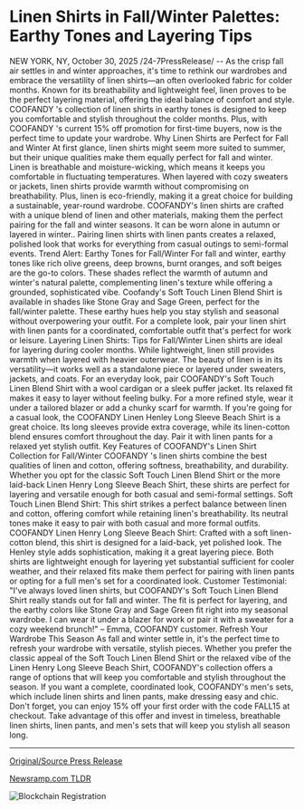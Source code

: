 # Linen Shirts in Fall/Winter Palettes: Earthy Tones and Layering Tips

NEW YORK, NY, October 30, 2025 /24-7PressRelease/ -- As the crisp fall air settles in and winter approaches, it's time to rethink our wardrobes and embrace the versatility of linen shirts—an often overlooked fabric for colder months. Known for its breathability and lightweight feel, linen proves to be the perfect layering material, offering the ideal balance of comfort and style. COOFANDY 's collection of linen shirts in earthy tones is designed to keep you comfortable and stylish throughout the colder months. Plus, with COOFANDY 's current 15% off promotion for first-time buyers, now is the perfect time to update your wardrobe.  Why Linen Shirts are Perfect for Fall and Winter At first glance, linen shirts might seem more suited to summer, but their unique qualities make them equally perfect for fall and winter. Linen is breathable and moisture-wicking, which means it keeps you comfortable in fluctuating temperatures. When layered with cozy sweaters or jackets, linen shirts provide warmth without compromising on breathability. Plus, linen is eco-friendly, making it a great choice for building a sustainable, year-round wardrobe.  COOFANDY's linen shirts are crafted with a unique blend of linen and other materials, making them the perfect pairing for the fall and winter seasons. It can be worn alone in autumn or layered in winter.. Pairing linen shirts with linen pants creates a relaxed, polished look that works for everything from casual outings to semi-formal events.  Trend Alert: Earthy Tones for Fall/Winter For fall and winter, earthy tones like rich olive greens, deep browns, burnt oranges, and soft beiges are the go-to colors. These shades reflect the warmth of autumn and winter's natural palette, complementing linen's texture while offering a grounded, sophisticated vibe.  Coofandy's Soft Touch Linen Blend Shirt is available in shades like Stone Gray and Sage Green, perfect for the fall/winter palette. These earthy hues help you stay stylish and seasonal without overpowering your outfit. For a complete look, pair your linen shirt with linen pants for a coordinated, comfortable outfit that's perfect for work or leisure.  Layering Linen Shirts: Tips for Fall/Winter Linen shirts are ideal for layering during cooler months. While lightweight, linen still provides warmth when layered with heavier outerwear. The beauty of linen is in its versatility—it works well as a standalone piece or layered under sweaters, jackets, and coats.  For an everyday look, pair COOFANDY's Soft Touch Linen Blend Shirt with a wool cardigan or a sleek puffer jacket. Its relaxed fit makes it easy to layer without feeling bulky. For a more refined style, wear it under a tailored blazer or add a chunky scarf for warmth. If you're going for a casual look, the COOFANDY Linen Henley Long Sleeve Beach Shirt is a great choice. Its long sleeves provide extra coverage, while its linen-cotton blend ensures comfort throughout the day. Pair it with linen pants for a relaxed yet stylish outfit.  Key Features of COOFANDY's Linen Shirt Collection for Fall/Winter COOFANDY 's linen shirts combine the best qualities of linen and cotton, offering softness, breathability, and durability. Whether you opt for the classic Soft Touch Linen Blend Shirt or the more laid-back Linen Henry Long Sleeve Beach Shirt, these shirts are perfect for layering and versatile enough for both casual and semi-formal settings.  Soft Touch Linen Blend Shirt: This shirt strikes a perfect balance between linen and cotton, offering comfort while retaining linen's breathability. Its neutral tones make it easy to pair with both casual and more formal outfits.  COOFANDY Linen Henry Long Sleeve Beach Shirt: Crafted with a soft linen-cotton blend, this shirt is designed for a laid-back, yet polished look. The Henley style adds sophistication, making it a great layering piece.  Both shirts are lightweight enough for layering yet substantial sufficient for cooler weather, and their relaxed fits make them perfect for pairing with linen pants or opting for a full men's set for a coordinated look.  Customer Testimonial: "I've always loved linen shirts, but COOFANDY's Soft Touch Linen Blend Shirt really stands out for fall and winter. The fit is perfect for layering, and the earthy colors like Stone Gray and Sage Green fit right into my seasonal wardrobe. I can wear it under a blazer for work or pair it with a sweater for a cozy weekend brunch!" – Emma, COOFANDY customer.  Refresh Your Wardrobe This Season As fall and winter settle in, it's the perfect time to refresh your wardrobe with versatile, stylish pieces. Whether you prefer the classic appeal of the Soft Touch Linen Blend Shirt or the relaxed vibe of the Linen Henry Long Sleeve Beach Shirt, COOFANDY's collection offers a range of options that will keep you comfortable and stylish throughout the season. If you want a complete, coordinated look, COOFANDY's men's sets, which include linen shirts and linen pants, make dressing easy and chic.  Don't forget, you can enjoy 15% off your first order with the code FALL15 at checkout. Take advantage of this offer and invest in timeless, breathable linen shirts, linen pants, and men's sets that will keep you stylish all season long. 

---

[Original/Source Press Release](https://www.24-7pressrelease.com/press-release/528183/linen-shirts-in-fallwinter-palettes-earthy-tones-and-layering-tips)
                    

[Newsramp.com TLDR](https://newsramp.com/curated-news/coofandy-redefines-winter-fashion-with-versatile-linen-shirts/4888b91e8e9face1e47336a313b04d67) 

 

 



![Blockchain Registration](https://cdn.newsramp.app/24-7PressRelease/qrcode/2510/30/kite0nOs.webp)